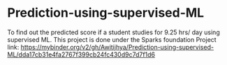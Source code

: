 # Prediction-using-supervised-ML
 To find out the predicted score if a student studies for 9.25 hrs/ day using supervised ML. 
This project is done under the Sparks foundation
Project link:
https://mybinder.org/v2/gh/Awitijhya/Prediction-using-supervised-ML/dda17cb31e4fa2767f399cb24fc430d9c7d7f1d6
